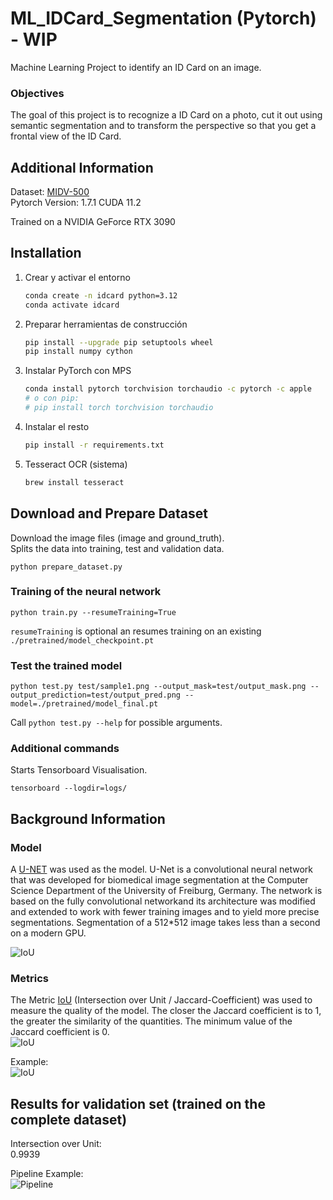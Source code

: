 # ML_IDCard_Segmentation (Pytorch) - WIP
Machine Learning Project to identify an ID Card on an image.  

### Objectives
The goal of this project is to recognize a ID Card on a photo, cut it out using semantic segmentation and to 
transform the perspective so that you get a frontal view of the ID Card.

## Additional Information
Dataset: [MIDV-500](https://arxiv.org/abs/1807.05786)   
Pytorch Version: 1.7.1 CUDA 11.2

Trained on a NVIDIA GeForce RTX 3090

## Installation

1. Crear y activar el entorno

   ```bash
   conda create -n idcard python=3.12
   conda activate idcard
   ```

2. Preparar herramientas de construcción

   ```bash
   pip install --upgrade pip setuptools wheel
   pip install numpy cython
   ```

3. Instalar PyTorch con MPS

   ```bash
   conda install pytorch torchvision torchaudio -c pytorch -c apple
   # o con pip:
   # pip install torch torchvision torchaudio
   ```

4. Instalar el resto

   ```bash
   pip install -r requirements.txt
   ```

5. Tesseract OCR (sistema)

   ```bash
   brew install tesseract
   ```

## Download and Prepare Dataset
Download the image files (image and ground_truth).  
Splits the data into training, test and validation data.
```
python prepare_dataset.py
```

### Training of the neural network
```
python train.py --resumeTraining=True
```
`resumeTraining` is optional an resumes training on an existing `./pretrained/model_checkpoint.pt`

### Test the trained model
```
python test.py test/sample1.png --output_mask=test/output_mask.png --output_prediction=test/output_pred.png --model=./pretrained/model_final.pt
```

Call `python test.py --help` for possible arguments. 

### Additional commands
Starts Tensorboard Visualisation.
```
tensorboard --logdir=logs/
```

## Background Information

### Model
A [U-NET](https://arxiv.org/abs/1505.04597) was used as the model.
U-Net is a convolutional neural network that was developed for biomedical image segmentation at the
Computer Science Department of the University of Freiburg, Germany.
The network is based on the fully convolutional networkand its architecture was modified and extended to work with
fewer training images and to yield more precise segmentations. 
Segmentation of a 512*512 image takes less than a second on a modern GPU.
  
![IoU](assets/unet.jpg "U-Net")

### Metrics
The Metric [IoU](https://arxiv.org/abs/1902.09630) (Intersection over Unit / Jaccard-Coefficient) was used
to measure the quality of the model.
The closer the Jaccard coefficient is to 1, the greater the similarity of the quantities. The minimum value of the Jaccard coefficient is 0.   
![IoU](assets/iou_formular1.png "IoU")
  
Example:  
![IoU](assets/iou.png "IoU")

## Results for validation set (trained on the complete dataset)
Intersection over Unit:  
0.9939

Pipeline Example:  
![Pipeline](assets/pipeline.png "Workflow Pipeline")